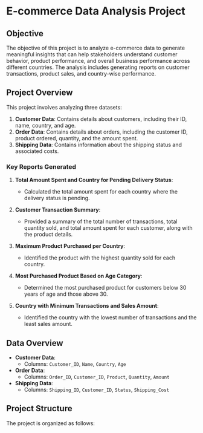 # E-commerce Data Analysis Project

## Objective
The objective of this project is to analyze e-commerce data to generate meaningful insights that can help stakeholders understand customer behavior, product performance, and overall business performance across different countries. The analysis includes generating reports on customer transactions, product sales, and country-wise performance.

## Project Overview
This project involves analyzing three datasets:
1. **Customer Data**: Contains details about customers, including their ID, name, country, and age.
2. **Order Data**: Contains details about orders, including the customer ID, product ordered, quantity, and the amount spent.
3. **Shipping Data**: Contains information about the shipping status and associated costs.

### Key Reports Generated
1. **Total Amount Spent and Country for Pending Delivery Status**:
   - Calculated the total amount spent for each country where the delivery status is pending.
   
2. **Customer Transaction Summary**:
   - Provided a summary of the total number of transactions, total quantity sold, and total amount spent for each customer, along with the product details.

3. **Maximum Product Purchased per Country**:
   - Identified the product with the highest quantity sold for each country.

4. **Most Purchased Product Based on Age Category**:
   - Determined the most purchased product for customers below 30 years of age and those above 30.

5. **Country with Minimum Transactions and Sales Amount**:
   - Identified the country with the lowest number of transactions and the least sales amount.

## Data Overview
- **Customer Data**:
  - Columns: `Customer_ID`, `Name`, `Country`, `Age`
- **Order Data**:
  - Columns: `Order_ID`, `Customer_ID`, `Product`, `Quantity`, `Amount`
- **Shipping Data**:
  - Columns: `Shipping_ID`, `Customer_ID`, `Status`, `Shipping_Cost`

## Project Structure
The project is organized as follows:
